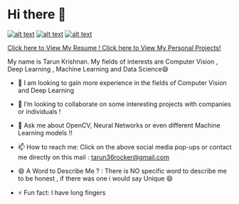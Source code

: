 # Hi there 👋
[![alt text][2.1]][2]
[![alt text][6.1]][6]
[![alt text][7.1]][7]

[2.1]: https://github.com/paulrobertlloyd/socialmediaicons/blob/main/facebook-32x32.png
[6.1]: https://github.com/paulrobertlloyd/socialmediaicons/blob/main/github-32x32.png
[7.1]:https://github.com/paulrobertlloyd/socialmediaicons/blob/main/linkedin-32x32.png
[2]: https://www.facebook.com/profile.php?id=100009645905136
[6]: https://github.com/tarun36rocker
[7]:https://www.linkedin.com/in/tarunkrishnan2000/
<a href="https://drive.google.com/file/d/1NUgtnA3o7hc3pSe0ZQayHdTGKJj3so4o/view?usp=sharing" download>Click here to View My Resume !      </a>
<a href="https://github.com/tarun36rocker/Personal_Projects/tree/main">Click here to View My Personal Projects! </a>

My name is Tarun Krishnan. My fields of interests are Computer Vision , Deep Learning , Machine Learning and Data Science😄 

<!--
**tarun36rocker/tarun36rocker** is a ✨ _special_ ✨ repository because its `README.md` (this file) appears on your GitHub profile.

Here are some ideas to get you started:
-->
- 🔭 I am looking to gain more experience in the fields of Computer Vision and Deep Learning

- 👯 I’m looking to collaborate on some interesting projects with companies or individuals !

- 💬 Ask me about OpenCV, Neural Networks or even different Machine Learning models !!

- 📫 How to reach me: Click on the above social media pop-ups or contact me directly on this mail : tarun36rocker@gmail.com

- 😄 A Word to Describe Me ? : There is NO specific word to describe me to be honest , if there was one i would say Unique 😄

- ⚡ Fun fact: I have long fingers

